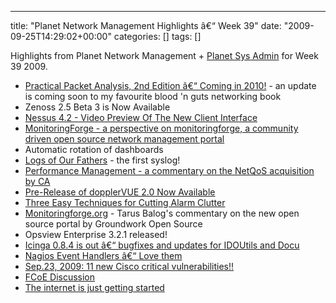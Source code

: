 ---
title: "Planet Network Management Highlights â€“ Week 39"
date: "2009-09-25T14:29:02+00:00"
categories: []
tags: []

Highlights from Planet Network Management + <a href="http://planetsysadmin.com/">Planet Sys Admin</a> for Week 39 2009.
<ul>
	<li><a href="http://web.archive.org/web/20100515065911/http://www.chrissanders.org:80/?p=295">Practical Packet Analysis, 2nd Edition â€“ Coming in 2010!</a> - an update is coming soon to my favourite blood 'n guts networking book</li>
	<li>Zenoss 2.5 Beta 3 is Now Available</li>
	<li><a href="http://blog.tenablesecurity.com/2009/09/nessus-42---video-preview-of-the-new-client-interface.html">Nessus 4.2 - Video Preview Of The New Client Interface</a></li>
	<li><a href="http://www.krisbuytaert.be/blog/monitoringforge">MonitoringForge - a perspective on monitoringforge, a community driven open source network management portal</a></li>
	<li>Automatic rotation of dashboards</li>
	<li><a href="http://blog.tenablesecurity.com/2009/09/logs-of-our-fathers.html">Logs of Our Fathers</a> - the first syslog!</li>
	<li><a href="http://feedproxy.google.com/%7Er/AMonitoringOdysseywithMonolithSoftware/%7E3/kt8ZxvUloZo/">Performance Management - a commentary on the NetQoS acquisition by CA</a></li>
	<li><a href="http://thenetworkzone.blogspot.com/2009/09/pre-release-of-dopplervue-20-now.html">Pre-Release of dopplerVUE 2.0 Now Available</a></li>
	<li><a href="http://thenetworkzone.blogspot.com/2009/09/three-easy-techniques-for-cutting-alarm.html">Three Easy Techniques for Cutting Alarm Clutter</a></li>
	<li><a href="http://www.adventuresinoss.com/?p=1117">Monitoringforge.org</a> - Tarus Balog's commentary on the new open source portal by Groundwork Open Source</li>
	<li>Opsview Enterprise 3.2.1 released!</li>
	<li><a href="http://www.icinga.org/2009/09/16/icinga-0-8-4-is-out-bugfixes-and-updates-for-idoutils-and-docu/">Icinga 0.8.4 is out â€“ bugfixes and updates for IDOUtils and Docu</a></li>
	<li><a href="http://community.nagios.org/2009/09/15/nagios-event-handlers-love-them/">Nagios Event Handlers â€“ Love them</a></li>
	<li><a href="http://www.ciscozine.com/2009/09/25/sep-23-2009-11-new-cisco-critical-vulnerabilities/">Sep.23, 2009: 11 new Cisco critical vulnerabilities!!</a></li>
	<li><a href="http://www.standalone-sysadmin.com/blog/2009/09/fcoe-discussion/">FCoE Discussion</a></li>
	<li><a href="http://everythingsysadmin.com/2009/09/the-internet-is-just-getting-s.html">The internet is just getting started</a></li>
</ul>
